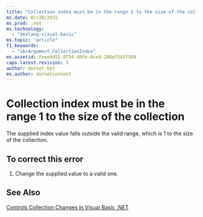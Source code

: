 ```yaml
---
title: "Collection index must be in the range 1 to the size of the collection"
ms.date: 07/20/2015
ms.prod: .net
ms.technology: 
  - "devlang-visual-basic"
ms.topic: "article"
f1_keywords: 
  - "vbrArgument_CollectionIndex"
ms.assetid: feee4d55-0754-40fe-9ce9-288ef543f569
caps.latest.revision: 5
author: dotnet-bot
ms.author: dotnetcontent
---
```

# Collection index must be in the range 1 to the size of the collection
The supplied index value falls outside the valid range, which is 1 to the size of the collection.  
  
## To correct this error  
  
1.  Change the supplied value to a valid one.  
  
## See Also  
 [Controls Collection Changes in Visual Basic .NET](http://msdn.microsoft.com/library/8eb5b458-8b39-4d79-9c97-2b29c527afa5)
